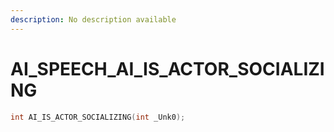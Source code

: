 ```yaml
---
description: No description available 
---
```


# AI_SPEECH\_AI_IS_ACTOR_SOCIALIZING

```cpp
int AI_IS_ACTOR_SOCIALIZING(int _Unk0);
```
